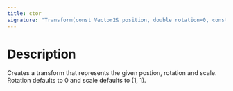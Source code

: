 ```yaml
---
title: ctor
signature: "Transform(const Vector2& position, double rotation=0, const Vector2& scale=Vector2(1, 1))"
---
```


# Description
Creates a transform that represents the given postion, rotation and scale. Rotation defaults to 0 and scale defaults to (1, 1).
